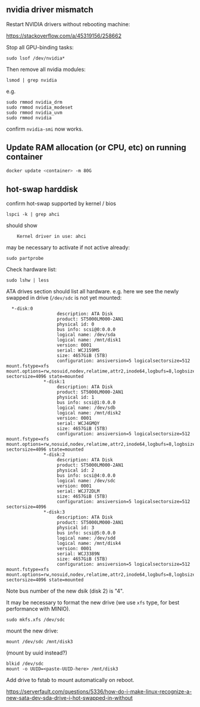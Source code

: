 ## nvidia driver mismatch

Restart NVIDIA drivers without rebooting machine: 

https://stackoverflow.com/a/45319156/258662

Stop all GPU-binding tasks:

```
sudo lsof /dev/nvidia*
```

Then remove all nvidia modules:

```
lsmod | grep nvidia
```

e.g.

```
sudo rmmod nvidia_drm
sudo rmmod nvidia_modeset
sudo rmmod nvidia_uvm
sudo rmmod nvidia
```

confirm `nvidia-smi` now works.

## Update RAM allocation (or CPU, etc) on running container

```bash
docker update <container> -m 80G
```


## hot-swap harddisk

confirm hot-swap supported by kernel / bios

```
lspci -k | grep ahci
```

should show 

```
    Kernel driver in use: ahci
```

may be necessary to activate if not active already:

```
sudo partprobe
```


Check hardware list:

```
sudo lshw | less
```

ATA drives section should list all hardware.  e.g. here we see the newly swapped in drive (`/dev/sdc` is not yet mounted:

```
  *-disk:0
                   description: ATA Disk
                   product: ST5000LM000-2AN1
                   physical id: 0
                   bus info: scsi@0:0.0.0
                   logical name: /dev/sda
                   logical name: /mnt/disk1
                   version: 0001
                   serial: WCJ159M5
                   size: 4657GiB (5TB)
                   configuration: ansiversion=5 logicalsectorsize=512 mount.fstype=xfs mount.options=rw,nosuid,nodev,relatime,attr2,inode64,logbufs=8,logbsize=32k,noquota sectorsize=4096 state=mounted
              *-disk:1
                   description: ATA Disk
                   product: ST5000LM000-2AN1
                   physical id: 1
                   bus info: scsi@1:0.0.0
                   logical name: /dev/sdb
                   logical name: /mnt/disk2
                   version: 0001
                   serial: WCJ4GMQY
                   size: 4657GiB (5TB)
                   configuration: ansiversion=5 logicalsectorsize=512 mount.fstype=xfs mount.options=rw,nosuid,nodev,relatime,attr2,inode64,logbufs=8,logbsize=32k,noquota sectorsize=4096 state=mounted
              *-disk:2
                   description: ATA Disk
                   product: ST5000LM000-2AN1
                   physical id: 2
                   bus info: scsi@4:0.0.0
                   logical name: /dev/sdc
                   version: 0001
                   serial: WCJ72DLM
                   size: 4657GiB (5TB)
                   configuration: ansiversion=5 logicalsectorsize=512 sectorsize=4096
              *-disk:3
                   description: ATA Disk
                   product: ST5000LM000-2AN1
                   physical id: 3
                   bus info: scsi@5:0.0.0
                   logical name: /dev/sdd
                   logical name: /mnt/disk4
                   version: 0001
                   serial: WCJ3389N
                   size: 4657GiB (5TB)
                   configuration: ansiversion=5 logicalsectorsize=512 mount.fstype=xfs mount.options=rw,nosuid,nodev,relatime,attr2,inode64,logbufs=8,logbsize=32k,noquota sectorsize=4096 state=mounted
```

Note bus number of the new dsik (disk 2) is "4".  

It may be necessary to format the new drive (we use `xfs` type, for best performance with MINIO).

```
sudo mkfs.xfs /dev/sdc
```

mount the new drive: 

```
mount /dev/sdc /mnt/disk3
```


(mount by uuid instead?)

```
blkid /dev/sdc
mount -o UUID=<paste-UUID-here> /mnt/disk3
```

Add drive to fstab to mount automatically on reboot.  

<https://serverfault.com/questions/5336/how-do-i-make-linux-recognize-a-new-sata-dev-sda-drive-i-hot-swapped-in-without>

